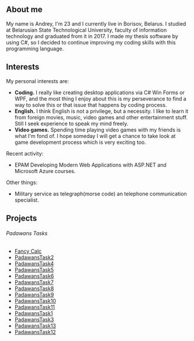 ## About me

My name is Andrey, I'm 23 and I currently live in Borisov, Belarus. I studied at Belarusian State Technological University, faculty of information technology and graduated from it in 2017. I made my thesis software by using C#, so I decided to continue improving my coding skills with this programming language. 


## Interests

My personal interests are:
 - **Coding.** I really like creating desktop applications via C# Win Forms or WPF, and the most thing I enjoy about this is my perseverance to find a way to solve this or that issue that happens by coding process.
 -	**English.** I think English is not a privilege, but a necessity. I like to learn it from foreign movies, music, video games and other entertainment stuff. Still I seek experience to speak my mind freely.
 -	**Video games.** Spending time playing video games with my friends is what I'm fond of. I hope someday I will get a chance to take look at game development process which is very exciting too.

Recent activity:
 - EPAM Developing Modern Web Applications with ASP.NET and Microsoft Azure courses.
 
 Other things:
 - Military service as telegraph(morse code) an telephone communication specialist. 

## Projects

###### Padawans Tasks

 - [Fancy Calc](https://github.com/OliCyrus/FancyCalc)
 - [PadawansTask2](https://github.com/OliCyrus/PadawansTask2)
 - [PadawansTask4](https://github.com/OliCyrus/PadawansTask4)
 - [PadawansTask5](https://github.com/OliCyrus/PadawansTask5)
 - [PadawansTask6](https://github.com/OliCyrus/PadawansTask6)
 - [PadawansTask7](https://github.com/OliCyrus/PadawansTask7)
 - [PadawansTask8](https://github.com/OliCyrus/PadawansTask8)
 - [PadawansTask9](https://github.com/OliCyrus/PadawansTask9)
 - [PadawansTask10](https://github.com/OliCyrus/PadawansTask10)
 - [PadawansTask11](https://github.com/OliCyrus/PadawansTask11)
 - [PadawansTask1](https://github.com/OliCyrus/PadawansTask1)
 - [PadawansTask3](https://github.com/OliCyrus/PadawansTask3)
 - [PadawansTask13](https://github.com/OliCyrus/PadawansTask13)
 - [PadawansTask12](https://github.com/OliCyrus/PadawansTask12)
